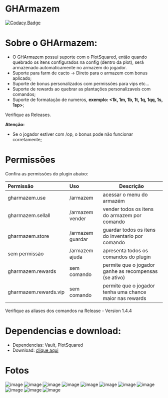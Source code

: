 # GHArmazem
[![Codacy Badge](https://app.codacy.com/project/badge/Grade/1e3f3bba341b495c9ce58eae7b0b6261)](https://app.codacy.com/gh/mutamex-gh/GHArmazem/dashboard?utm_source=gh&utm_medium=referral&utm_content=&utm_campaign=Badge_grade)
# Sobre o GHArmazem:
- O GHArmazem possui suporte com o PlotSquared, então quando quebrado os itens configurados na config (dentro da plot), será armazenado automaticamente no armazem do jogador.
- Suporte para farm de cacto -> Direto para o armazem com bonus aplicado;
- Suporte de bonus personalizados com permissões para vips etc...
- Suporte de rewards ao quebrar as plantações personalizaveis com comandos;
- Suporte de formatação de numeros, **exemplo: <1k, 1m, 1b, 1t, 1q, 1qq, 1s, 1sp>**;

Verifique as Releases.

**Atenção:**
- Se o jogador estiver com /op, o bonus pode não funcionar corretamente;

# Permissões
Confira as permissões do plugin abaixo:

| Permissão             | Uso              | Descrição                                                |
|:----------------------|:-----------------|----------------------------------------------------------|
| gharmazem.use         | /armazem         | acessar o menu do armazém                                |  
| gharmazem.sellall     | /armazem vender  | vender todos os itens do armazem por comando             |
| gharmazem.store       | /armazem guardar | guardar todos os itens do inventario por comando         |
| sem permissão         | /armazem ajuda   | apresenta todos os comandos do plugin                    |
| gharmazem.rewards     | sem comando      | permite que o jogador ganhe as recompensas (se ativo)    |
| gharmazem.rewards.vip | sem comando      | permite que o jogador tenha uma chance maior nas rewards |

Verifique as aliases dos comandos na Release - Version 1.4.4

# Dependencias e download:
- Dependencias: Vault, PlotSquared
- Download: [clique aqui](https://github.com/mutamex-gh/GHArmazem/releases/download/storage-plugin/GHArmazem.jar)

# Fotos

![image](https://github.com/user-attachments/assets/56d3ef40-448e-4e1b-ac6f-3028a2750851)
![image](https://github.com/user-attachments/assets/85b06e7b-6311-421d-9b2f-b459cf3df8ed)
![image](https://github.com/user-attachments/assets/a665d214-50d9-4561-a28b-6be9e1463e50)
![image](https://github.com/user-attachments/assets/3d588298-3091-4185-9510-fad2a8a9b85b)
![image](https://github.com/user-attachments/assets/15e4c72b-6411-48b4-8a3d-a4b63979f9c2)
![image](https://github.com/user-attachments/assets/29ad2992-e284-4361-85e6-54499b42d105)
![image](https://github.com/user-attachments/assets/ead62e6d-bbc3-4c56-b557-84d64b49454d)
![image](https://github.com/user-attachments/assets/b2276061-0510-4159-8c7b-4b15cd293463)
![image](https://github.com/user-attachments/assets/db483411-ac25-4619-901d-b0e03fa9c646)
![image](https://github.com/user-attachments/assets/46346122-412d-4c6d-90be-9939248b8d30)
![image](https://github.com/user-attachments/assets/851d93f5-e136-49eb-b295-b2bea0d3ee59)




